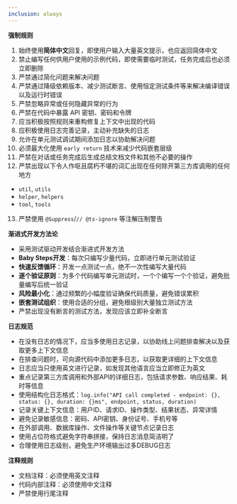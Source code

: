 ```yaml
---
inclusion: always
---
```


**强制规则**

1. 始终使用**简体中文**回复，即使用户输入大量英文提示，也应返回简体中文
2. 禁止编写任何供用户使用的示例代码，即使需要临时测试，任务完成后也必须立即删除
3. 严禁通过简化问题来解决问题
4. 严禁通过降级依赖版本、减少测试断言、使用恒定测试条件等来解决编译错误以及运行时错误
5. 严禁忽略异常或任何隐藏异常的行为
6. 严禁在代码中暴露 API 密钥、密码和令牌
7. 应当积极按照规则来重构修复上下文中出现的代码
8. 应积极使用日志完善记录，主动补充缺失的日志
9. 允许在单元测试调试期间添加日志以协助解决问题
10. 必须最大化使用 `early return` 技术来减少代码嵌套层级
11. 严禁在对话或任务完成后生成总结文档文件和其他不必要的操作
12. 严禁出现以下令人作呕且腐朽不堪的词汇出现在任何除开第三方库调用的任何地方
  + `util`, `utils`
  + `helper`, `helpers`
  + `tool`, `tools`

13. 严禁使用 `@Suppress`/`// @ts-ignore` 等注解压制警告

**渐进式开发方法论**

- 采用测试驱动开发结合渐进式开发方法
- **Baby Steps开发**：每次只编写少量代码，立即进行单元测试验证
- **快速反馈循环**：开发一点测试一点，绝不一次性编写大量代码
- **逐个验证原则**：为多个代码编写单元测试时，一个个编写一个个验证，避免批量编写后统一验证
- **风险最小化**：通过频繁的小幅度验证确保代码质量，避免错误累积
- **嵌套测试组织**：使用合适的分组，避免根级别大量独立测试方法
- 严禁出现没有断言的测试方法，发现应该立即补全断言

**日志规范**

- 在没有日志的情况下，应当多使用日志记录，以协助线上问题排查解决以及获取更多上下文信息
- 在排查问题时，可向源代码中添加更多日志，以获取更详细的上下文信息
- 日志应当只使用英文进行记录，如发现其他语言应当立即修正为英文
- 重点记录第三方库调用和外部API的详细日志，包括请求参数、响应结果、耗时等信息
- 使用结构化日志格式：`log.info("API call completed - endpoint: {}, status: {}, duration: {}ms", endpoint, status, duration)`
- 记录关键上下文信息：用户ID、请求ID、操作类型、结果状态、异常详情
- 避免记录敏感信息：密码、API密钥、身份证号、手机号等
- 在外部调用、数据库操作、文件操作等关键节点记录日志
- 使用占位符格式避免字符串拼接，保持日志消息简洁明了
- 合理使用日志级别，避免生产环境输出过多DEBUG日志

**注释规则**

- 文档注释：必须使用英文注释
- 代码内部注释：必须使用中文注释
- 严禁使用行尾注释
